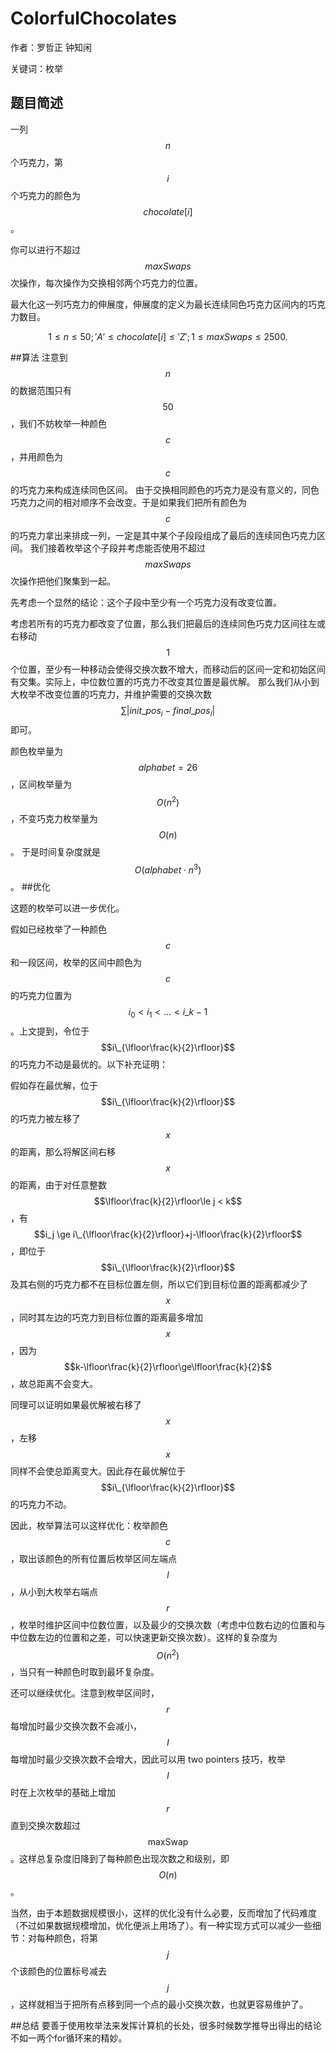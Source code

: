 # ColorfulChocolates  
作者：罗哲正 钟知闲

关键词：枚举
## 题目简述
一列$$n$$个巧克力，第$$i$$个巧克力的颜色为$$chocolate[i]$$。

你可以进行不超过$$maxSwaps$$次操作，每次操作为交换相邻两个巧克力的位置。

最大化这一列巧克力的伸展度，伸展度的定义为最长连续同色巧克力区间内的巧克力数目。

$$1 \leq n \leq 50;'A' \leq chocolate[i] \leq 'Z';1 \leq maxSwaps \leq 2500.$$

##算法
注意到$$n$$的数据范围只有$$50$$，我们不妨枚举一种颜色$$c$$，并用颜色为$$c$$的巧克力来构成连续同色区间。
由于交换相同颜色的巧克力是没有意义的，同色巧克力之间的相对顺序不会改变。于是如果我们把所有颜色为$$c​$$的巧克力拿出来排成一列，一定是其中某个子段段组成了最后的连续同色巧克力区间。
我们接着枚举这个子段并考虑能否使用不超过$$maxSwaps$$次操作把他们聚集到一起。

先考虑一个显然的结论：这个子段中至少有一个巧克力没有改变位置。

考虑若所有的巧克力都改变了位置，那么我们把最后的连续同色巧克力区间往左或右移动$$1$$个位置，至少有一种移动会使得交换次数不增大，而移动后的区间一定和初始区间有交集。实际上，中位数位置的巧克力不改变其位置是最优解。
那么我们从小到大枚举不改变位置的巧克力，并维护需要的交换次数$$\sum |init\_pos_i - final\_pos_i|$$即可。

颜色枚举量为$$alphabet=26$$，区间枚举量为$$O(n^2)$$，不变巧克力枚举量为$$O(n)$$。
于是时间复杂度就是$$O(alphabet\cdot n^3)$$。
##优化

这题的枚举可以进一步优化。

假如已经枚举了一种颜色 $$c$$ 和一段区间，枚举的区间中颜色为 $$c$$ 的巧克力位置为 $$i_0 < i_1 < ... < i\_{k-1}$$。上文提到，令位于 $$i\_{\lfloor\frac{k}{2}\rfloor}$$ 的巧克力不动是最优的。以下补充证明：

假如存在最优解，位于 $$i\_{\lfloor\frac{k}{2}\rfloor}$$ 的巧克力被左移了 $$x$$ 的距离，那么将解区间右移 $$x$$ 的距离，由于对任意整数 $$\lfloor\frac{k}{2}\rfloor\le j < k$$，有 $$i_j \ge i\_{\lfloor\frac{k}{2}\rfloor}+j-\lfloor\frac{k}{2}\rfloor$$，即位于 $$i\_{\lfloor\frac{k}{2}\rfloor}$$ 及其右侧的巧克力都不在目标位置左侧，所以它们到目标位置的距离都减少了 $$x$$，同时其左边的巧克力到目标位置的距离最多增加 $$x$$，因为 $$k-\lfloor\frac{k}{2}\rfloor\ge\lfloor\frac{k}{2}$$，故总距离不会变大。

同理可以证明如果最优解被右移了 $$x$$，左移 $$x$$ 同样不会使总距离变大。因此存在最优解位于 $$i\_{\lfloor\frac{k}{2}\rfloor}$$ 的巧克力不动。

因此，枚举算法可以这样优化：枚举颜色 $$c$$，取出该颜色的所有位置后枚举区间左端点 $$l$$，从小到大枚举右端点 $$r$$，枚举时维护区间中位数位置，以及最少的交换次数（考虑中位数右边的位置和与中位数左边的位置和之差，可以快速更新交换次数）。这样的复杂度为 $$O(n^2)$$，当只有一种颜色时取到最坏复杂度。

还可以继续优化。注意到枚举区间时，$$r$$ 每增加时最少交换次数不会减小，$$l$$ 每增加时最少交换次数不会增大，因此可以用 two pointers 技巧，枚举 $$l$$ 时在上次枚举的基础上增加 $$r$$ 直到交换次数超过 $$\mathrm{maxSwap}$$。这样总复杂度旧降到了每种颜色出现次数之和级别，即 $$O(n)$$。

当然，由于本题数据规模很小，这样的优化没有什么必要，反而增加了代码难度（不过如果数据规模增加，优化便派上用场了）。有一种实现方式可以减少一些细节：对每种颜色，将第 $$j$$ 个该颜色的位置标号减去 $$j$$，这样就相当于把所有点移到同一个点的最小交换次数，也就更容易维护了。

##总结
要善于使用枚举法来发挥计算机的长处，很多时候数学推导出得出的结论不如一两个for循环来的精妙。
